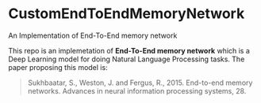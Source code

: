 # CustomEndToEndMemoryNetwork
An Implementation of End-To-End memory network

This repo is an implemetation of **End-To-End memory network** which is a Deep Learning model for doing Natural Language Processing tasks. The paper proposing this model is:

> Sukhbaatar, S., Weston, J. and Fergus, R., 2015. End-to-end memory networks. Advances in neural information processing systems, 28.


